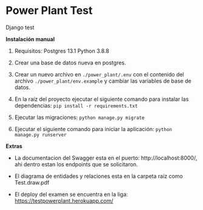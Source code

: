 # Power Plant Test
Django test

**Instalación manual**

1. Requisitos:
Postgres 13.1
Python 3.8.8

2. Crear una base de datos nueva en postgres.

3. Crear un nuevo archivo en `./power_plant/.env` con el contenido del archivo `./power_plant/env.example` y cambiar las variables de base de datos. 

4. En la raíz del proyecto ejecutar el siguiente comando para instalar las dependencias:
`pip install -r requirements.txt`

5. Ejecutar las migraciones: 
`python manage.py migrate`

6. Ejecutar el siguiente comando para iniciar la aplicación:
`python manage.py runserver`

**Extras**

* La documentacion del Swagger esta en el puerto: http://localhost:8000/, ahi dentro estan los endpoints que se solicitaron.

* El diagrama de entidades y relaciones esta en la carpeta raiz como Test.draw.pdf

* El deploy del examen se encuentra en la liga: https://testpowerplant.herokuapp.com/
